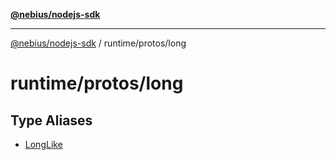 [**@nebius/nodejs-sdk**](../../../README.md)

***

[@nebius/nodejs-sdk](../../../README.md) / runtime/protos/long

# runtime/protos/long

## Type Aliases

- [LongLike](type-aliases/LongLike.md)
